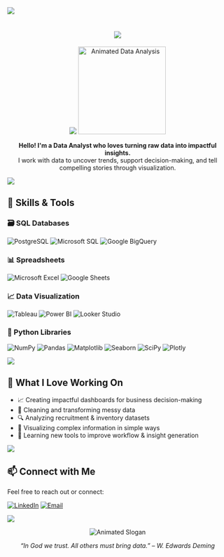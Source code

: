 <img src="https://user-images.githubusercontent.com/73097560/115834477-dbab4500-a447-11eb-908a-139a6edaec5c.gif"> 
<h1 align="center"><img src="https://readme-typing-svg.herokuapp.com/?font=Poppins&size=35&center=true&vCenter=true&width=600&height=70&duration=4000&lines=Hello!+👋;I'm+Nur+Fatih+Alam!%F0%9F%99%8B%E2%80%8D%E2%99%82%EF%B8%8F;" /></h1>

<p align="center">
  <img src="https://user-images.githubusercontent.com/22107794/139580686-887df369-edb8-4bc8-b607-4fbf6d7e4866.gif">
  <img src="https://media.giphy.com/media/v1.Y2lkPTc5MGI3NjExa2tmeXNhM3o0eTNxbzduNm84MG9ueXZsejRjbW9tajhhZmRtaTZmdSZlcD12MV9naWZzX3NlYXJjaCZjdD1n/JWuBH9rCO2uZuHBFpm/giphy.gif" width="200" alt="Animated Data Analysis">
</p>

<p align="center">
  <b>Hello! I'm a Data Analyst who loves turning raw data into impactful insights.</b><br>
  I work with data to uncover trends, support decision-making, and tell compelling stories through visualization.  
</p>

<img src="https://user-images.githubusercontent.com/73097560/115834477-dbab4500-a447-11eb-908a-139a6edaec5c.gif"> 

## 🧠 Skills & Tools

### 🗃️ SQL Databases  
![PostgreSQL](https://img.shields.io/badge/-PostgreSQL-336791?logo=postgresql&logoColor=white&style=for-the-badge)
![Microsoft SQL](https://img.shields.io/badge/-Microsoft%20SQL-CC2927?logo=microsoftsqlserver&logoColor=white&style=for-the-badge)
![Google BigQuery](https://img.shields.io/badge/-Google%20BigQuery-4285F4?logo=googlebigquery&logoColor=white&style=for-the-badge)

### 📊 Spreadsheets  
![Microsoft Excel](https://img.shields.io/badge/-Microsoft%20Excel-217346?logo=microsoftexcel&logoColor=white&style=for-the-badge)
![Google Sheets](https://img.shields.io/badge/-Google%20Sheets-34A853?logo=googlesheets&logoColor=white&style=for-the-badge)

### 📈 Data Visualization  
![Tableau](https://img.shields.io/badge/-Tableau-E97627?logo=tableau&logoColor=white&style=for-the-badge)
![Power BI](https://img.shields.io/badge/-Microsoft%20Power%20BI-F2C811?logo=powerbi&logoColor=black&style=for-the-badge)
![Looker Studio](https://img.shields.io/badge/-Google%20Looker%20Studio-4285F4?logo=looker&logoColor=white&style=for-the-badge)

### 🐍 Python Libraries  
![NumPy](https://img.shields.io/badge/-NumPy-013243?logo=numpy&logoColor=white&style=for-the-badge)
![Pandas](https://img.shields.io/badge/-Pandas-150458?logo=pandas&logoColor=white&style=for-the-badge)
![Matplotlib](https://img.shields.io/badge/-Matplotlib-11557C?logo=matplotlib&logoColor=white&style=for-the-badge)
![Seaborn](https://img.shields.io/badge/-Seaborn-4C6EB1?logo=python&logoColor=white&style=for-the-badge)
![SciPy](https://img.shields.io/badge/-SciPy-8CAAE6?logo=scipy&logoColor=white&style=for-the-badge)
![Plotly](https://img.shields.io/badge/-Plotly-3F4F75?logo=plotly&logoColor=white&style=for-the-badge)

<img src="https://user-images.githubusercontent.com/73097560/115834477-dbab4500-a447-11eb-908a-139a6edaec5c.gif"> 

## 🚀 What I Love Working On

- 📈 Creating impactful dashboards for business decision-making  
- 🧹 Cleaning and transforming messy data  
- 🔍 Analyzing recruitment & inventory datasets  
- 🎨 Visualizing complex information in simple ways  
- 🧠 Learning new tools to improve workflow & insight generation  

<img src="https://user-images.githubusercontent.com/73097560/115834477-dbab4500-a447-11eb-908a-139a6edaec5c.gif"> 

## 📫 Connect with Me
Feel free to reach out or connect:

[![LinkedIn](https://img.shields.io/badge/-LinkedIn-0A66C2?logo=linkedin&logoColor=white&style=for-the-badge)](https://www.linkedin.com/in/nurfatihalam/)
[![Email](https://img.shields.io/badge/-Email-D14836?logo=gmail&logoColor=white&style=for-the-badge)](mailto:alamx80@gmail.com)

<img src="https://user-images.githubusercontent.com/73097560/115834477-dbab4500-a447-11eb-908a-139a6edaec5c.gif"> 

<p align="center">
  <img src="https://readme-typing-svg.demolab.com/?lines=Data+is+the+new+oil+%F0%9F%92%A1;Analyze.+Visualize.+Decide.+%F0%9F%93%8A;Always+learning+new+things!+%F0%9F%A7%A0&center=true&width=580&height=60&color=FF5733&size=25&pause=1500&duration=3000" alt="Animated Slogan">
</p>

<p align="center">
  <i>“In God we trust. All others must bring data.” – W. Edwards Deming</i>
</p>
